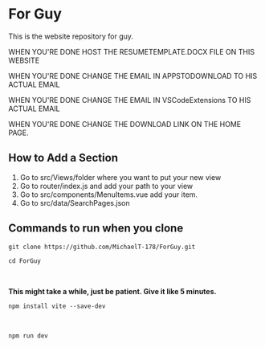 # For Guy

This is the website repository for guy.

WHEN YOU'RE DONE HOST THE RESUMETEMPLATE.DOCX FILE ON THIS WEBSITE

WHEN YOU'RE DONE CHANGE THE EMAIL IN APPSTODOWNLOAD TO HIS ACTUAL EMAIL

WHEN YOU'RE DONE CHANGE THE EMAIL IN VSCodeExtensions TO HIS ACTUAL EMAIL

WHEN YOU'RE DONE CHANGE THE DOWNLOAD LINK ON THE HOME PAGE.

## How to Add a Section 

1. Go to src/Views/folder where you want to put your new view 
2. Go to router/index.js and add your path to your view 
3. Go to src/components/MenuItems.vue add your item.
4. Go to src/data/SearchPages.json


## Commands to run when you clone

```
git clone https://github.com/MichaelT-178/ForGuy.git
```

```
cd ForGuy
```
<br>

**This might take a while, just be patient. Give it like 5 minutes.**
```
npm install vite --save-dev
```

<br>

```
npm run dev
```